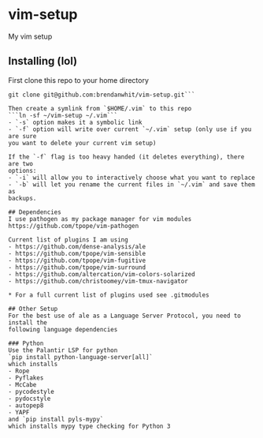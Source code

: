 # vim-setup
My vim setup

## Installing (lol)

First clone this repo to your home directory
```cd &&
git clone git@github.com:brendanwhit/vim-setup.git```

Then create a symlink from `$HOME/.vim` to this repo
```ln -sf ~/vim-setup ~/.vim```
- `-s` option makes it a symbolic link
- `-f` option will write over current `~/.vim` setup (only use if you are sure
you want to delete your current vim setup)

If the `-f` flag is too heavy handed (it deletes everything), there are two
options:
- `-i` will allow you to interactively choose what you want to replace 
- `-b` will let you rename the current files in `~/.vim` and save them as
backups.

## Dependencies
I use pathogen as my package manager for vim modules
https://github.com/tpope/vim-pathogen

Current list of plugins I am using
- https://github.com/dense-analysis/ale
- https://github.com/tpope/vim-sensible
- https://github.com/tpope/vim-fugitive
- https://github.com/tpope/vim-surround
- https://github.com/altercation/vim-colors-solarized
- https://github.com/christoomey/vim-tmux-navigator

* For a full current list of plugins used see .gitmodules

## Other Setup
For the best use of ale as a Language Server Protocol, you need to install the
following language dependencies

### Python
Use the Palantir LSP for python
`pip install python-language-server[all]`
which installs
- Rope
- Pyflakes
- McCabe
- pycodestyle
- pydocstyle
- autopep8
- YAPF
and `pip install pyls-mypy`
which installs mypy type checking for Python 3
